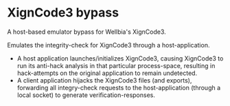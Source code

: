 # XignCode3 bypass
A host-based emulator bypass for Wellbia's XignCode3.

Emulates the integrity-check for XignCode3 through a host-application.

* A host application launches/initializes XignCode3, causing XignCode3 to run its anti-hack analysis in that particular process-space, resulting in hack-attempts on the original application to remain undetected.
* A client application hijacks the XignCode3 files (and exports), forwarding all integry-check requests to the host-application (through a local socket) to generate verification-responses.
